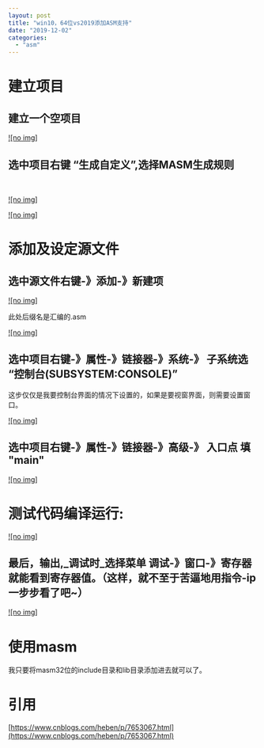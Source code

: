 ```yaml
---
layout: post
title: "win10，64位vs2019添加ASM支持"
date: "2019-12-02"
categories: 
  - "asm"
---
```


# 建立项目

## 建立一个空项目

[![no img]](http://127.0.0.1/?attachment_id=4832)

## 选中项目右键 “生成自定义”,选择MASM生成规则

 

[![no img]](http://127.0.0.1/?attachment_id=4833)

[![no img]](http://127.0.0.1/?attachment_id=4834)

# 添加及设定源文件

## 选中源文件右键-》添加-》新建项

[![no img]](http://127.0.0.1/?attachment_id=4835)

此处后缀名是汇编的.asm

[![no img]](http://127.0.0.1/?attachment_id=4836)

## 选中项目右键-》属性-》链接器-》系统-》 子系统选 “控制台(SUBSYSTEM:CONSOLE)”

这步仅仅是我要控制台界面的情况下设置的，如果是要视窗界面，则需要设置窗口。

[![no img]](http://127.0.0.1/?attachment_id=4837)

## 选中项目右键-》属性-》链接器-》高级-》 入口点 填 "main"

[![no img]](http://127.0.0.1/?attachment_id=4838)

# 测试代码编译运行:

[![no img]](http://127.0.0.1/?attachment_id=4839)

## 最后，输出,_调试时_选择菜单 调试-》窗口-》寄存器 就能看到寄存器值。（这样，就不至于苦逼地用指令-ip一步步看了吧~）

[![no img]](http://127.0.0.1/?attachment_id=4840)

# 使用masm

我只要将masm32位的include目录和lib目录添加进去就可以了。

# 引用

[https://www.cnblogs.com/heben/p/7653067.html](https://www.cnblogs.com/heben/p/7653067.html)
